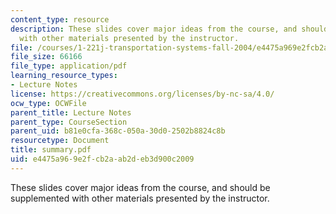 ```yaml
---
content_type: resource
description: These slides cover major ideas from the course, and should be supplemented
  with other materials presented by the instructor.
file: /courses/1-221j-transportation-systems-fall-2004/e4475a969e2fcb2aab2deb3d900c2009_summary.pdf
file_size: 66166
file_type: application/pdf
learning_resource_types:
- Lecture Notes
license: https://creativecommons.org/licenses/by-nc-sa/4.0/
ocw_type: OCWFile
parent_title: Lecture Notes
parent_type: CourseSection
parent_uid: b81e0cfa-368c-050a-30d0-2502b8824c8b
resourcetype: Document
title: summary.pdf
uid: e4475a96-9e2f-cb2a-ab2d-eb3d900c2009
---
```

These slides cover major ideas from the course, and should be supplemented with other materials presented by the instructor.